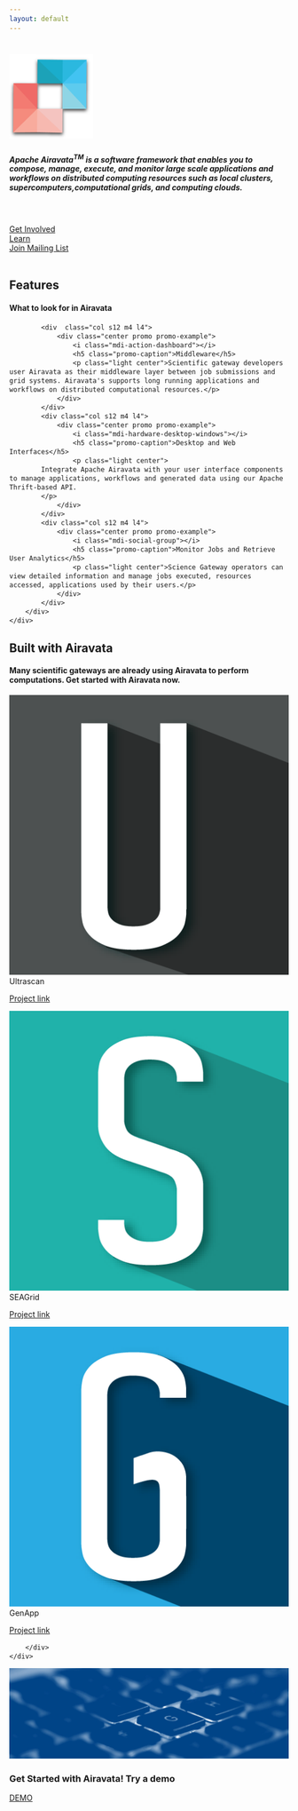 ```yaml
---
layout: default
---
```


<!--Hero-->
<div class="section no-pad-bot" id="index-banner">
    <div class="container">
        <h1 class="center">
            <img src="assets/img/airavata-logo-shadow.png" style="width:30%;"/>
        </h1>
        <h5 class="center white-text">
            Apache Airavata<sup>TM</sup> is a software framework that enables you to compose, manage, execute, and monitor large scale applications and workflows on distributed computing resources such as local clusters, supercomputers,computational grids, and computing clouds.
        </h5><br/><br/>
        <div class="row">  
            <div class="col s12 offset-m2 offset-l2 m3 l3 center">
                <a class="waves-effect waves-light center btn-large default_color" href="get-involved.html"><i class="material-icons right"></i>Get Involved</a>
            </div> 
            <div class="col s12 m2 l2 center">
                <a class="waves-effect waves-light center btn-large default_color" href="learning.html"><i class="material-icons right"></i>Learn</a>
            </div>
            <div class="col s12 m3 l3 center">
                <a class="waves-effect waves-light center btn-large default_color" href="mailing-list.html"><i class="material-icons right"></i>Join Mailing List</a>
            </div>
        </div><br/>
        <!--<h1 class="text_h center header cd-headline letters type">
            <span>I Love</span> 
            <span class="cd-words-wrapper waiting">
                <b class="is-visible">creating</b>
                <b>designing</b>
                <b>developing</b>
            </span>
        </h1>-->
    </div>
</div>

<!--Intro and service-->
<div id="intro" class="section scrollspy">
    <div class="container">
        <div class="row">
            <div  class="col s12">
                <h2 class="center header text_h2"><span class="span_h2"> Features  </span></h2>
                <h4 class="center header text_h2"><span class="span_h4"> What to look for in Airavata  </span></h4>
                 <div class="divider"></div>
            </div>

            <div  class="col s12 m4 l4">
                <div class="center promo promo-example">
                    <i class="mdi-action-dashboard"></i>
                    <h5 class="promo-caption">Middleware</h5>
                    <p class="light center">Scientific gateway developers user Airavata as their middleware layer between job submissions and grid systems. Airavata's supports long running applications and workflows on distributed computational resources.</p>
                </div>
            </div>
            <div class="col s12 m4 l4">
                <div class="center promo promo-example">
                    <i class="mdi-hardware-desktop-windows"></i>
                    <h5 class="promo-caption">Desktop and Web Interfaces</h5>
                    <p class="light center">
		    Integrate Apache Airavata with your user interface components to manage applications, workflows and generated data using our Apache Thrift-based API. 
		    </p>
                </div>
            </div>
            <div class="col s12 m4 l4">
                <div class="center promo promo-example">
                    <i class="mdi-social-group"></i>
                    <h5 class="promo-caption">Monitor Jobs and Retrieve User Analytics</h5>
                    <p class="light center">Science Gateway operators can view detailed information and manage jobs executed, resources accessed, applications used by their users.</p>
                </div>
            </div>
        </div>
    </div>
</div>

<!--Work-->
<div class="section scrollspy" id="work">
    <div class="container">
        <h2 class="header center text_b">Built with Airavata </h2>
        <div  class="col s12">
            <h4 class="center header text_h2"><span class="span_h4">Many scientific gateways are already using Airavata to perform computations. Get started with Airavata now.</span></h4>
            <div class="divider"></div>
        </div>
        <div class="row">
            <div class="col s12 m4 l4">
                <div class="card">
                    <div class="card-image waves-effect waves-block waves-light">
                        <img class="activator" src="assets/img/Ultrascan-icon-512x512.png">
                    </div>
                    <div class="card-content">
                        <span class="card-title activator grey-text text-darken-4">Ultrascan
                        <!--<i class="mdi-navigation-more-vert right"></i>-->
                        </span>
                        <p><a href="http://ultrascan.uthscsa.edu" target="_blank">Project link</a></p>
                    </div>
                    <!--
                    <div class="card-reveal">
                        <span class="card-title grey-text text-darken-4">Ultrascan<i class="mdi-navigation-close right"></i></span>
                        <p>Here is some more information about this project that is only revealed once clicked on.</p>
                    </div>
                    -->
                </div>
            </div>
            <div class="col s12 m4 l4">
                <div class="card">
                    <div class="card-image waves-effect waves-block waves-light">
                        <img class="activator" src="assets/img/Seagrid-icon-512x512.png">
                    </div>
                    <div class="card-content">
                        <span class="card-title activator grey-text text-darken-4">SEAGrid
                        <!--<i class="mdi-navigation-more-vert right"></i>-->
                        </span>
                        <p><a href="http://seagrid.org" target="_blank">Project link</a></p>
                    </div>
                    <!--
                    <div class="card-reveal">
                        <span class="card-title grey-text text-darken-4">SEAGrid <i class="mdi-navigation-close right"></i></span>
                        <p>Here is some more information about this project that is only revealed once clicked on.</p>
                    </div>
                    -->
                </div>
            </div>
            <div class="col s12 m4 l4">
                <div class="card">
                    <div class="card-image waves-effect waves-block waves-light">
                        <img class="activator" src="assets/img/Genapp-icon-512x512.png">
                    </div>
                    <div class="card-content">
                        <span class="card-title activator grey-text text-darken-4">GenApp
                        <!-- <i class="mdi-navigation-more-vert right"></i> --></span>
                        <p><a href="https://cwiki.apache.org/confluence/display/AIRAVATA/GenApp" target="_blank">Project link</a></p>
                    </div>
                    <!--
                    <div class="card-reveal">
                        <span class="card-title grey-text text-darken-4">Genapp<i class="mdi-navigation-close right"></i></span>
                        <p>Here is some more information about this project that is only revealed once clicked on.</p>
                    </div>
                    -->
                </div>
            </div>

            
        </div>
    </div>
</div>

<!--Parallax-->
<div class="parallax-container valign-wrapper">
    <div class="parallax"><img src="assets/img/keyboard-001.jpg"></div>
    <div class="row valign">
        <h3 class="center white-text"> Get Started with Airavata! Try a demo</h3>
        <div class="col s2 offset-s5">
            <a href="https://testdrive.airavata.org/" target="_blank" class="waves-effect waves-light center btn-large default_color"><i class="material-icons right"></i>DEMO</a>
        </div>
    </div>
        
</div>

<!--Team-->
<!--
<div class="section scrollspy" id="team">
    <div class="container">
        <h2 class="header text_b"> Our Team </h2>
        <div class="row">
            <div class="col s12 m3">
                <div class="card card-avatar">
                    <div class="waves-effect waves-block waves-light">
                        <img class="activator" src="assets/img/avatar1.png">
                    </div>
                    <div class="card-content">
                        <span class="card-title activator grey-text text-darken-4">Flash <br/>
                            <small><em><a class="red-text text-darken-1" href="#">CEO</a></em></small></span>
                        <p>
                            <a class="blue-text text-lighten-2" href="https://www.facebook.com/joash.c.pereira">
                                <i class="fa fa-facebook-square"></i>
                            </a>
                            <a class="blue-text text-lighten-2" href="https://twitter.com/im_joash">
                                <i class="fa fa-twitter-square"></i>
                            </a>
                            <a class="blue-text text-lighten-2" href="https://plus.google.com/u/0/+JoashPereira">
                                <i class="fa fa-google-plus-square"></i>
                            </a>
                            <a class="blue-text text-lighten-2" href="https://www.linkedin.com/in/joashp">
                                <i class="fa fa-linkedin-square"></i>
                            </a>
                        </p>
                    </div>
                </div>
            </div>
            <div class="col s12 m3">
                <div class="card card-avatar">
                    <div class="waves-effect waves-block waves-light">
                        <img class="activator" src="assets/img/avatar2.png">
                    </div>
                    <div class="card-content">
                        <span class="card-title activator grey-text text-darken-4">Cat Woman<br/>
                            <small><em><a class="red-text text-darken-1" href="#">Designer</a></em></small>
                        </span>
                        <p>
                            <a class="blue-text text-lighten-2" href="https://www.facebook.com/joash.c.pereira">
                                <i class="fa fa-facebook-square"></i>
                            </a>
                            <a class="blue-text text-lighten-2" href="https://twitter.com/im_joash">
                                <i class="fa fa-twitter-square"></i>
                            </a>
                            <a class="blue-text text-lighten-2" href="https://plus.google.com/u/0/+JoashPereira">
                                <i class="fa fa-google-plus-square"></i>
                            </a>
                            <a class="blue-text text-lighten-2" href="https://www.linkedin.com/in/joashp">
                                <i class="fa fa-linkedin-square"></i>
                            </a>
                        </p>
                    </div>
                </div>
            </div>
            <div class="col s12 m3">
                <div class="card card-avatar">
                    <div class="waves-effect waves-block waves-light">
                        <img class="activator" src="assets/img/avatar3.png">
                    </div>
                    <div class="card-content">
                        <span class="card-title activator grey-text text-darken-4">
                            Capt. America <br/>
                            <small><em><a class="red-text text-darken-1" href="#">CMO</a></em></small></span>
                        <p>
                            <a class="blue-text text-lighten-2" href="https://www.facebook.com/joash.c.pereira">
                                <i class="fa fa-facebook-square"></i>
                            </a>
                            <a class="blue-text text-lighten-2" href="https://twitter.com/im_joash">
                                <i class="fa fa-twitter-square"></i>
                            </a>
                            <a class="blue-text text-lighten-2" href="https://plus.google.com/u/0/+JoashPereira">
                                <i class="fa fa-google-plus-square"></i>
                            </a>
                            <a class="blue-text text-lighten-2" href="https://www.linkedin.com/in/joashp">
                                <i class="fa fa-linkedin-square"></i>
                            </a>
                        </p>
                    </div>
                </div>
            </div>
            <div class="col s12 m3">
                <div class="card card-avatar">
                    <div class="waves-effect waves-block waves-light">
                        <img class="activator" src="assets/img/avatar4.png">
                    </div>
                    <div class="card-content">
                        <span class="card-title activator grey-text text-darken-4">Robin<br/>
                            <small><em><a class="red-text text-darken-1" href="#">Developer</a></em></small></span>
                        <p>
                            <a class="blue-text text-lighten-2" href="https://www.facebook.com/joash.c.pereira">
                                <i class="fa fa-facebook-square"></i>
                            </a>
                            <a class="blue-text text-lighten-2" href="https://twitter.com/im_joash">
                                <i class="fa fa-twitter-square"></i>
                            </a>
                            <a class="blue-text text-lighten-2" href="https://plus.google.com/u/0/+JoashPereira">
                                <i class="fa fa-google-plus-square"></i>
                            </a>
                            <a class="blue-text text-lighten-2" href="https://www.linkedin.com/in/joashp">
                                <i class="fa fa-linkedin-square"></i>
                            </a>
                        </p>
                    </div>
                </div>
            </div>
        </div>
    </div>
</div>
-->
